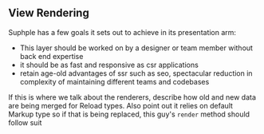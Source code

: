 ## View Rendering

Suphple has a few goals it sets out to achieve in its presentation arm:
- This layer should be worked on by a designer or team member without back end expertise
- it should be as fast and responsive as csr applications
- retain age-old advantages of ssr such as seo, spectacular reduction in complexity of maintaining different teams and codebases

If this is where we talk about the renderers, describe how old and new data are being merged for Reload types. Also point out it relies on default Markup type so if that is being replaced, this guy's `render` method should follow suit